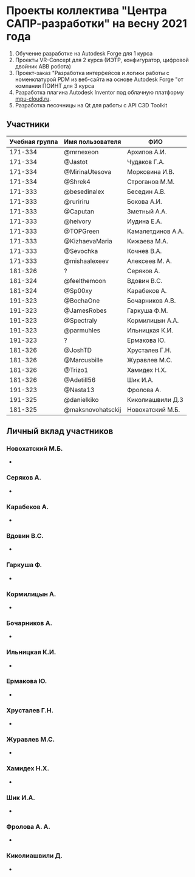 # Проекты коллектива "Центра САПР-разработки" на весну 2021 года

1. Обучение разработке на Autodesk Forge для 1 курса
2. Проекты  VR-Concept для 2 курса (ИЭТР, конфигуратор, цифровой двойник ABB робота)
3. Проект-заказ "Разработка интерфейсов и логики работы с номенклатурой PDM из веб-сайта на основе Autodesk Forge "от компании ПОИНТ для 3 курса
4. Разработка плагина Autodesk Inventor под облачную платформу [mpu-cloud.ru](http://mpu-cloud.ru).
5. Разработка песочницы на Qt для работы с API C3D Toolkit

## Участники

| Учебная группа | Имя пользователя  | ФИО               |
|----------------|-------------------|-------------------|
| 171-334        | @mrnexeon         | Архипов А.И.      |
| 171-334        | @Jastot           | Чудаков Г.А.      |
| 171-334        | @MirinaUtesova    | Морковина И.В.    |
| 171-334        | @Shrek4           | Строганов М.М.    |
| 171-333        | @besedinalex      | Беседин А.В.      |
| 171-333        | @ruririru         | Бокова А.И.       |
| 171-333        | @Caputan          | Зметный А.А.      |
| 171-333        | @heivory          | Иудина Е.А.       |
| 171-333        | @TOPGreen         | Камалетдинов А.А. |
| 171-333        | @KizhaevaMaria    | Кижаева М.А.      |
| 171-333        | @Sevochka         | Кочнев В.А.       |
| 171-333        | @mishaalexeev     | Алексеев М. А.    |
| 181-326       | ?| Серяков А.  |
| 181-324        | @feelthemoon | Вдовин В.С. |
| 181-324        | @Sp00xy | Карабеков А. |
| 191-323        | @BochaOne | Бочарников А.В. |
| 191-323        | @JamesRobes       | Гаркуша Ф.М.      |
| 191-323        | @Spectraly        | Кормилицын А.А.   |
| 191-323        | @parmuhles | Ильницкая К.И. |
| 191-323        | ? | Ермакова Ю. |
| 181-326        | @JoshTD           | Хрусталев Г.Н.    |
| 181-326        | @Marcusbille      | Журавлев М.С.     |
| 181-326        | @Trizo1           | Хамидех Н.Х.      |
| 181-326        | @Adetill56        | Шик И.А.          |
| 191-323        | @Nasta13 | Фролова А. |
| 191-325       | @danielkiko      | Киколиашвили Д.З      |
| 181-325        | @maksnovohatsckij | Новохатский М.Б.   |

## Личный вклад участников

### Новохатский М.Б.
 
-

### Серяков А.

-

### Карабеков А.

-

### Вдовин В.С.

-

### Гаркуша Ф.

-

### Кормилицын А.

-

### Бочарников А.

-

### Ильницкая К.И.

-

### Ермакова Ю.

-

### Хрусталев Г.Н.

-

### Журавлев М.С.

-

### Хамидех Н.Х.

-

### Шик И.А.

-

### Фролова А. А.

-

### Киколиашвили Д. 

-
